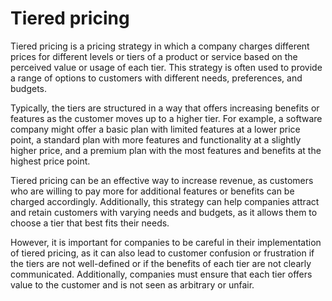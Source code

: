 # Tiered pricing

Tiered pricing is a pricing strategy in which a company charges different prices for different levels or tiers of a product or service based on the perceived value or usage of each tier. This strategy is often used to provide a range of options to customers with different needs, preferences, and budgets.

Typically, the tiers are structured in a way that offers increasing benefits or features as the customer moves up to a higher tier. For example, a software company might offer a basic plan with limited features at a lower price point, a standard plan with more features and functionality at a slightly higher price, and a premium plan with the most features and benefits at the highest price point.

Tiered pricing can be an effective way to increase revenue, as customers who are willing to pay more for additional features or benefits can be charged accordingly. Additionally, this strategy can help companies attract and retain customers with varying needs and budgets, as it allows them to choose a tier that best fits their needs.

However, it is important for companies to be careful in their implementation of tiered pricing, as it can also lead to customer confusion or frustration if the tiers are not well-defined or if the benefits of each tier are not clearly communicated. Additionally, companies must ensure that each tier offers value to the customer and is not seen as arbitrary or unfair.